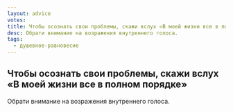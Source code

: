 ```yaml
---
layout: advice
votes:
title: Чтобы осознать свои проблемы, скажи вслух «В моей жизни все в полном порядке»
desc: Обрати внимание на возражения внутреннего голоса.
tags:
  - душевное-равновесие
---
```


## Чтобы осознать свои проблемы, скажи вслух «В моей жизни все в полном порядке»

Обрати внимание на возражения внутреннего голоса.
